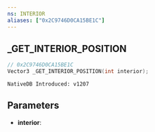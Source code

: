 ```yaml
---
ns: INTERIOR
aliases: ["0x2C9746D0CA15BE1C"]
---
```

## _GET_INTERIOR_POSITION

```c
// 0x2C9746D0CA15BE1C
Vector3 _GET_INTERIOR_POSITION(int interior);
```

```
NativeDB Introduced: v1207
```

## Parameters
* **interior**:
